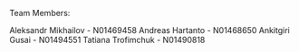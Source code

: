 Team Members:

Aleksandr Mikhailov - N01469458
Andreas Hartanto - N01468650
Ankitgiri Gusai - N01494551
Tatiana Trofimchuk - N01490818


